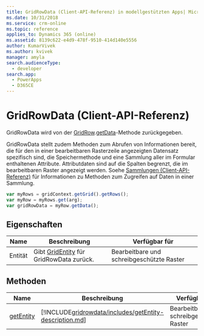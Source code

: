 ```yaml
---
title: GridRowData (Client-API-Referenz) in modellgestützten Apps| MicrosoftDocs
ms.date: 10/31/2018
ms.service: crm-online
ms.topic: reference
applies_to: Dynamics 365 (online)
ms.assetid: 8139c622-e4d9-478f-9510-414d140e5556
author: KumarVivek
ms.author: kvivek
manager: amyla
search.audienceType:
  - developer
search.app:
  - PowerApps
  - D365CE
---
```

# <a name="gridrowdata-client-api-reference"></a>GridRowData (Client-API-Referenz)



GridRowData wird von der [GridRow](gridrow.md).[getData](gridrow/getData.md)-Methode zurückgegeben.

GridRowData stellt zudem Methoden zum Abrufen von Informationen bereit, die für den in einer bearbeitbaren Rasterzeile angezeigten Datensatz spezifisch sind, die Speichermethode und eine Sammlung aller im Formular enthaltenen Attribute. Attributdaten sind auf die Spalten begrenzt, die im bearbeitbaren Raster angezeigt werden. Soehe [Sammlungen (Client-API-Referenz)](../collections.md) für Informationen zu Methoden zum Zugreifen auf Daten in einer Sammlung.

```JavaScript
var myRows = gridContext.getGrid().getRows();
var myRow = myRows.get(arg);
var gridRowData = myRow.getData();
```

## <a name="properties"></a>Eigenschaften

|Name|Beschreibung|Verfügbar für|
|--|--|--|
|Entität|Gibt [GridEntity](gridentity.md) für GridRowData zurück.|Bearbeitbare und schreibgeschützte Raster|


## <a name="methods"></a>Methoden

|Name|Beschreibung|Verfügbar für|
|--|--|--|
|[getEntity](gridrowdata/getEntity.md)|[!INCLUDE[gridrowdata/includes/getEntity-description.md](gridrowdata/includes/getEntity-description.md)]|Bearbeitbare und schreibgeschützte Raster|


